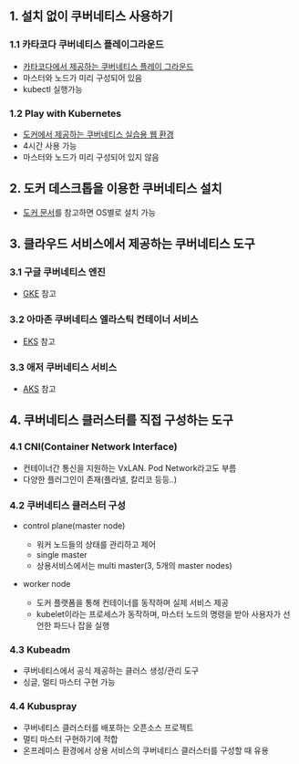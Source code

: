 ## 1. 설치 없이 쿠버네티스 사용하기
### 1.1 카타코다 쿠버네티스 플레이그라운드
* [카타코다에서 제공하는 쿠버네티스 플레이 그라운드](https://www.katacoda.com/courses/kubernetes/playground)
* 마스터와 노드가 미리 구성되어 있음
* kubectl 실행가능
### 1.2 Play with Kubernetes
* [도커에서 제공하는 쿠버네티스 실습용 웹 환경](https://labs.play-with-k8s.com/)
* 4시간 사용 가능
* 마스터와 노드가 미리 구성되어 있지 않음

## 2. 도커 데스크톱을 이용한 쿠버네티스 설치
* [도커 문서](https://docs.docker.com/desktop/#download-and-install)를 참고하면 OS별로 설치 가능

## 3. 클라우드 서비스에서 제공하는 쿠버네티스 도구
### 3.1 구글 쿠버네티스 엔진
* [GKE](https://cloud.google.com/kubernetes-engine?hl=ko) 참고

### 3.2 아마존 쿠버네티스 엘라스틱 컨테이너 서비스
* [EKS](https://aws.amazon.com/ko/eks/?whats-new-cards.sort-by=item.additionalFields.postDateTime&whats-new-cards.sort-order=desc&eks-blogs.sort-by=item.additionalFields.createdDate&eks-blogs.sort-order=desc) 참고

### 3.3 애저 쿠버네티스 서비스
* [AKS](https://azure.microsoft.com/ko-kr/services/kubernetes-service/) 참고

## 4. 쿠버네티스 클러스터를 직접 구성하는 도구
### 4.1 CNI(Container Network Interface)
* 컨테이너간 통신을 지원하는 VxLAN. Pod Network라고도 부름
* 다양한 플러그인이 존재(플라넬, 칼리코 등등..)

### 4.2 쿠버네티스 클러스터 구성
* control plane(master node)
  * 워커 노드들의 상태를 관리하고 제어
  * single master
  * 상용서비스에서는 multi master(3, 5개의 master nodes)

* worker node
  * 도커 플랫폼을 통해 컨테이너를 동작하며 실제 서비스 제공
  * kubelet이라는 프로세스가 동작하며, 마스터 노드의 명령을 받아 사용자가 선언한 파드나 잡을 실행

### 4.3 Kubeadm
* 쿠버네티스에서 공식 제공하는 클러스 생성/관리 도구
* 싱글, 멀티 마스터 구현 가능

### 4.4 Kubuspray
* 쿠버네티스 클러스터를 배포하는 오픈소스 프로젝트
* 멀티 마스터 구현하기에 적합
* 온프레미스 환경에서 상용 서비스의 쿠버네티스 클러스터를 구성할 때 유용